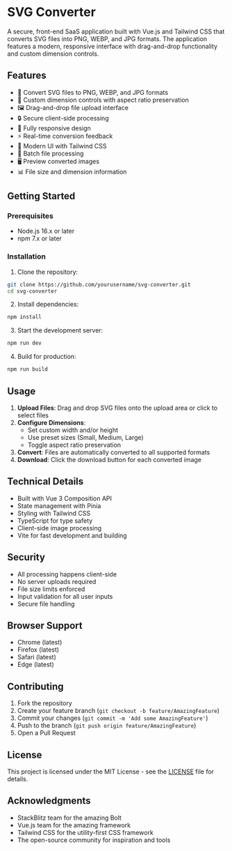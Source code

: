 # SVG Converter

A secure, front-end SaaS application built with Vue.js and Tailwind CSS that converts SVG files into PNG, WEBP, and JPG formats. The application features a modern, responsive interface with drag-and-drop functionality and custom dimension controls.

## Features

- 🔄 Convert SVG files to PNG, WEBP, and JPG formats
- 📏 Custom dimension controls with aspect ratio preservation
- 🖼️ Drag-and-drop file upload interface
- 🔒 Secure client-side processing
- 📱 Fully responsive design
- ⚡ Real-time conversion feedback
- 🎨 Modern UI with Tailwind CSS
- 💾 Batch file processing
- 🖥️ Preview converted images
- 📊 File size and dimension information

## Getting Started

### Prerequisites

- Node.js 16.x or later
- npm 7.x or later

### Installation

1. Clone the repository:
```bash
git clone https://github.com/yourusername/svg-converter.git
cd svg-converter
```

2. Install dependencies:
```bash
npm install
```

3. Start the development server:
```bash
npm run dev
```

4. Build for production:
```bash
npm run build
```

## Usage

1. **Upload Files**: Drag and drop SVG files onto the upload area or click to select files
2. **Configure Dimensions**: 
   - Set custom width and/or height
   - Use preset sizes (Small, Medium, Large)
   - Toggle aspect ratio preservation
3. **Convert**: Files are automatically converted to all supported formats
4. **Download**: Click the download button for each converted image

## Technical Details

- Built with Vue 3 Composition API
- State management with Pinia
- Styling with Tailwind CSS
- TypeScript for type safety
- Client-side image processing
- Vite for fast development and building

## Security

- All processing happens client-side
- No server uploads required
- File size limits enforced
- Input validation for all user inputs
- Secure file handling

## Browser Support

- Chrome (latest)
- Firefox (latest)
- Safari (latest)
- Edge (latest)

## Contributing

1. Fork the repository
2. Create your feature branch (`git checkout -b feature/AmazingFeature`)
3. Commit your changes (`git commit -m 'Add some AmazingFeature'`)
4. Push to the branch (`git push origin feature/AmazingFeature`)
5. Open a Pull Request

## License

This project is licensed under the MIT License - see the [LICENSE](LICENSE) file for details.

## Acknowledgments

- StackBlitz team for the amazing Bolt
- Vue.js team for the amazing framework
- Tailwind CSS for the utility-first CSS framework
- The open-source community for inspiration and tools